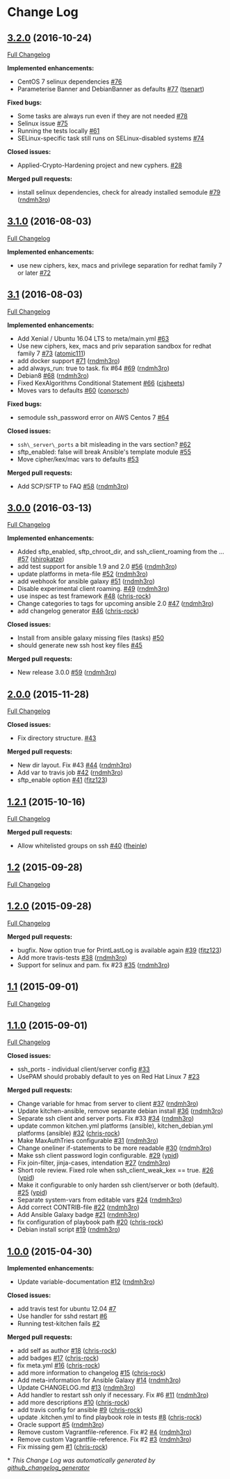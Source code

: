 # Change Log

## [3.2.0](https://github.com/dev-sec/ansible-ssh-hardening/tree/3.2.0) (2016-10-24)
[Full Changelog](https://github.com/dev-sec/ansible-ssh-hardening/compare/3.1.0...3.2.0)

**Implemented enhancements:**

- CentOS 7 selinux dependencies [\#76](https://github.com/dev-sec/ansible-ssh-hardening/issues/76)
- Parameterise Banner and DebianBanner as defaults [\#77](https://github.com/dev-sec/ansible-ssh-hardening/pull/77) ([tsenart](https://github.com/tsenart))

**Fixed bugs:**

- Some tasks are always run even if they are not needed [\#78](https://github.com/dev-sec/ansible-ssh-hardening/issues/78)
- Selinux issue [\#75](https://github.com/dev-sec/ansible-ssh-hardening/issues/75)
- Running the tests locally [\#61](https://github.com/dev-sec/ansible-ssh-hardening/issues/61)
- SELinux-specific task still runs on SELinux-disabled systems [\#74](https://github.com/dev-sec/ansible-ssh-hardening/issues/74)

**Closed issues:**

- Applied-Crypto-Hardening project and new cyphers. [\#28](https://github.com/dev-sec/ansible-ssh-hardening/issues/28)

**Merged pull requests:**

- install selinux dependencies, check for already installed semodule [\#79](https://github.com/dev-sec/ansible-ssh-hardening/pull/79) ([rndmh3ro](https://github.com/rndmh3ro))

## [3.1.0](https://github.com/dev-sec/ansible-ssh-hardening/tree/3.1.0) (2016-08-03)
[Full Changelog](https://github.com/dev-sec/ansible-ssh-hardening/compare/3.1...3.1.0)

**Implemented enhancements:**

- use new ciphers, kex, macs and privilege separation for redhat family 7 or later [\#72](https://github.com/dev-sec/ansible-ssh-hardening/issues/72)

## [3.1](https://github.com/dev-sec/ansible-ssh-hardening/tree/3.1) (2016-08-03)
[Full Changelog](https://github.com/dev-sec/ansible-ssh-hardening/compare/3.0.0...3.1)

**Implemented enhancements:**

- Add Xenial / Ubuntu 16.04 LTS to meta/main.yml [\#63](https://github.com/dev-sec/ansible-ssh-hardening/issues/63)
- Use new ciphers, kex, macs and priv separation sandbox for redhat family 7 [\#73](https://github.com/dev-sec/ansible-ssh-hardening/pull/73) ([atomic111](https://github.com/atomic111))
- add docker support [\#71](https://github.com/dev-sec/ansible-ssh-hardening/pull/71) ([rndmh3ro](https://github.com/rndmh3ro))
- add always\_run: true to task. fix \#64 [\#69](https://github.com/dev-sec/ansible-ssh-hardening/pull/69) ([rndmh3ro](https://github.com/rndmh3ro))
- Debian8 [\#68](https://github.com/dev-sec/ansible-ssh-hardening/pull/68) ([rndmh3ro](https://github.com/rndmh3ro))
- Fixed KexAlgorithms Conditional Statement [\#66](https://github.com/dev-sec/ansible-ssh-hardening/pull/66) ([cjsheets](https://github.com/cjsheets))
- Moves vars to defaults [\#60](https://github.com/dev-sec/ansible-ssh-hardening/pull/60) ([conorsch](https://github.com/conorsch))

**Fixed bugs:**

- semodule ssh\_password error on AWS Centos 7 [\#64](https://github.com/dev-sec/ansible-ssh-hardening/issues/64)

**Closed issues:**

- `ssh\_server\_ports` a bit misleading in the vars section? [\#62](https://github.com/dev-sec/ansible-ssh-hardening/issues/62)
- sftp\_enabled: false will break Ansible's template module [\#55](https://github.com/dev-sec/ansible-ssh-hardening/issues/55)
- Move cipher/kex/mac vars to defaults [\#53](https://github.com/dev-sec/ansible-ssh-hardening/issues/53)

**Merged pull requests:**

- Add SCP/SFTP to FAQ [\#58](https://github.com/dev-sec/ansible-ssh-hardening/pull/58) ([rndmh3ro](https://github.com/rndmh3ro))

## [3.0.0](https://github.com/dev-sec/ansible-ssh-hardening/tree/3.0.0) (2016-03-13)
[Full Changelog](https://github.com/dev-sec/ansible-ssh-hardening/compare/2.0.0...3.0.0)

**Implemented enhancements:**

- Added sftp\_enabled, sftp\_chroot\_dir, and ssh\_client\_roaming from the … [\#57](https://github.com/dev-sec/ansible-ssh-hardening/pull/57) ([shirokatze](https://github.com/shirokatze))
- add test support for ansible 1.9 and 2.0 [\#56](https://github.com/dev-sec/ansible-ssh-hardening/pull/56) ([rndmh3ro](https://github.com/rndmh3ro))
- update platforms in meta-file [\#52](https://github.com/dev-sec/ansible-ssh-hardening/pull/52) ([rndmh3ro](https://github.com/rndmh3ro))
- add webhook for ansible galaxy [\#51](https://github.com/dev-sec/ansible-ssh-hardening/pull/51) ([rndmh3ro](https://github.com/rndmh3ro))
- Disable experimental client roaming. [\#49](https://github.com/dev-sec/ansible-ssh-hardening/pull/49) ([rndmh3ro](https://github.com/rndmh3ro))
- use inspec as test framework [\#48](https://github.com/dev-sec/ansible-ssh-hardening/pull/48) ([chris-rock](https://github.com/chris-rock))
- Change categories to tags for upcoming ansible 2.0 [\#47](https://github.com/dev-sec/ansible-ssh-hardening/pull/47) ([rndmh3ro](https://github.com/rndmh3ro))
- add changelog generator [\#46](https://github.com/dev-sec/ansible-ssh-hardening/pull/46) ([chris-rock](https://github.com/chris-rock))

**Closed issues:**

- Install from ansible galaxy missing files \(tasks\) [\#50](https://github.com/dev-sec/ansible-ssh-hardening/issues/50)
- should generate new ssh host key files [\#45](https://github.com/dev-sec/ansible-ssh-hardening/issues/45)

**Merged pull requests:**

- New release 3.0.0 [\#59](https://github.com/dev-sec/ansible-ssh-hardening/pull/59) ([rndmh3ro](https://github.com/rndmh3ro))

## [2.0.0](https://github.com/dev-sec/ansible-ssh-hardening/tree/2.0.0) (2015-11-28)
[Full Changelog](https://github.com/dev-sec/ansible-ssh-hardening/compare/1.2.1...2.0.0)

**Closed issues:**

- Fix directory structure. [\#43](https://github.com/dev-sec/ansible-ssh-hardening/issues/43)

**Merged pull requests:**

- New dir layout. Fix \#43 [\#44](https://github.com/dev-sec/ansible-ssh-hardening/pull/44) ([rndmh3ro](https://github.com/rndmh3ro))
- Add var to travis job [\#42](https://github.com/dev-sec/ansible-ssh-hardening/pull/42) ([rndmh3ro](https://github.com/rndmh3ro))
- sftp\_enable option [\#41](https://github.com/dev-sec/ansible-ssh-hardening/pull/41) ([fitz123](https://github.com/fitz123))

## [1.2.1](https://github.com/dev-sec/ansible-ssh-hardening/tree/1.2.1) (2015-10-16)
[Full Changelog](https://github.com/dev-sec/ansible-ssh-hardening/compare/1.2...1.2.1)

**Merged pull requests:**

- Allow whitelisted groups on ssh [\#40](https://github.com/dev-sec/ansible-ssh-hardening/pull/40) ([fheinle](https://github.com/fheinle))

## [1.2](https://github.com/dev-sec/ansible-ssh-hardening/tree/1.2) (2015-09-28)
[Full Changelog](https://github.com/dev-sec/ansible-ssh-hardening/compare/1.2.0...1.2)

## [1.2.0](https://github.com/dev-sec/ansible-ssh-hardening/tree/1.2.0) (2015-09-28)
[Full Changelog](https://github.com/dev-sec/ansible-ssh-hardening/compare/1.1...1.2.0)

**Merged pull requests:**

- bugfix. Now option true for PrintLastLog is available again [\#39](https://github.com/dev-sec/ansible-ssh-hardening/pull/39) ([fitz123](https://github.com/fitz123))
- Add more travis-tests [\#38](https://github.com/dev-sec/ansible-ssh-hardening/pull/38) ([rndmh3ro](https://github.com/rndmh3ro))
- Support for selinux and pam. fix \#23 [\#35](https://github.com/dev-sec/ansible-ssh-hardening/pull/35) ([rndmh3ro](https://github.com/rndmh3ro))

## [1.1](https://github.com/dev-sec/ansible-ssh-hardening/tree/1.1) (2015-09-01)
[Full Changelog](https://github.com/dev-sec/ansible-ssh-hardening/compare/1.1.0...1.1)

## [1.1.0](https://github.com/dev-sec/ansible-ssh-hardening/tree/1.1.0) (2015-09-01)
[Full Changelog](https://github.com/dev-sec/ansible-ssh-hardening/compare/1.0.0...1.1.0)

**Closed issues:**

- ssh\_ports - individual client/server config [\#33](https://github.com/dev-sec/ansible-ssh-hardening/issues/33)
- UsePAM should probably default to yes on Red Hat Linux 7 [\#23](https://github.com/dev-sec/ansible-ssh-hardening/issues/23)

**Merged pull requests:**

- Change variable for hmac from server to client [\#37](https://github.com/dev-sec/ansible-ssh-hardening/pull/37) ([rndmh3ro](https://github.com/rndmh3ro))
- Update kitchen-ansible, remove separate debian install [\#36](https://github.com/dev-sec/ansible-ssh-hardening/pull/36) ([rndmh3ro](https://github.com/rndmh3ro))
- Separate ssh client and server ports. Fix \#33 [\#34](https://github.com/dev-sec/ansible-ssh-hardening/pull/34) ([rndmh3ro](https://github.com/rndmh3ro))
- update common kitchen.yml platforms \(ansible\), kitchen\_debian.yml platforms \(ansible\) [\#32](https://github.com/dev-sec/ansible-ssh-hardening/pull/32) ([chris-rock](https://github.com/chris-rock))
- Make MaxAuthTries configurable [\#31](https://github.com/dev-sec/ansible-ssh-hardening/pull/31) ([rndmh3ro](https://github.com/rndmh3ro))
- Change oneliner if-statements to be more readable [\#30](https://github.com/dev-sec/ansible-ssh-hardening/pull/30) ([rndmh3ro](https://github.com/rndmh3ro))
- Make ssh client password login configurable. [\#29](https://github.com/dev-sec/ansible-ssh-hardening/pull/29) ([ypid](https://github.com/ypid))
- Fix join-filter, jinja-cases, intendation [\#27](https://github.com/dev-sec/ansible-ssh-hardening/pull/27) ([rndmh3ro](https://github.com/rndmh3ro))
- Short role review. Fixed role when ssh\_client\_weak\_kex == true. [\#26](https://github.com/dev-sec/ansible-ssh-hardening/pull/26) ([ypid](https://github.com/ypid))
- Make it configurable to only harden ssh client/server or both \(default\). [\#25](https://github.com/dev-sec/ansible-ssh-hardening/pull/25) ([ypid](https://github.com/ypid))
- Separate system-vars from editable vars [\#24](https://github.com/dev-sec/ansible-ssh-hardening/pull/24) ([rndmh3ro](https://github.com/rndmh3ro))
- Add correct CONTRIB-file [\#22](https://github.com/dev-sec/ansible-ssh-hardening/pull/22) ([rndmh3ro](https://github.com/rndmh3ro))
- Add Ansible Galaxy badge [\#21](https://github.com/dev-sec/ansible-ssh-hardening/pull/21) ([rndmh3ro](https://github.com/rndmh3ro))
- fix configuration of playbook path [\#20](https://github.com/dev-sec/ansible-ssh-hardening/pull/20) ([chris-rock](https://github.com/chris-rock))
- Debian install script [\#19](https://github.com/dev-sec/ansible-ssh-hardening/pull/19) ([rndmh3ro](https://github.com/rndmh3ro))

## [1.0.0](https://github.com/dev-sec/ansible-ssh-hardening/tree/1.0.0) (2015-04-30)
**Implemented enhancements:**

- Update variable-documentation [\#12](https://github.com/dev-sec/ansible-ssh-hardening/pull/12) ([rndmh3ro](https://github.com/rndmh3ro))

**Closed issues:**

- add travis test for ubuntu 12.04 [\#7](https://github.com/dev-sec/ansible-ssh-hardening/issues/7)
- Use handler for sshd restart [\#6](https://github.com/dev-sec/ansible-ssh-hardening/issues/6)
- Running test-kitchen fails [\#2](https://github.com/dev-sec/ansible-ssh-hardening/issues/2)

**Merged pull requests:**

- add self as author [\#18](https://github.com/dev-sec/ansible-ssh-hardening/pull/18) ([chris-rock](https://github.com/chris-rock))
- add badges [\#17](https://github.com/dev-sec/ansible-ssh-hardening/pull/17) ([chris-rock](https://github.com/chris-rock))
- fix meta.yml [\#16](https://github.com/dev-sec/ansible-ssh-hardening/pull/16) ([chris-rock](https://github.com/chris-rock))
- add more information to changelog [\#15](https://github.com/dev-sec/ansible-ssh-hardening/pull/15) ([chris-rock](https://github.com/chris-rock))
- Add meta-information for Ansible Galaxy [\#14](https://github.com/dev-sec/ansible-ssh-hardening/pull/14) ([rndmh3ro](https://github.com/rndmh3ro))
- Update CHANGELOG.md [\#13](https://github.com/dev-sec/ansible-ssh-hardening/pull/13) ([rndmh3ro](https://github.com/rndmh3ro))
- Add handler to restart ssh only if necessary. Fix \#6 [\#11](https://github.com/dev-sec/ansible-ssh-hardening/pull/11) ([rndmh3ro](https://github.com/rndmh3ro))
- add more descriptions [\#10](https://github.com/dev-sec/ansible-ssh-hardening/pull/10) ([chris-rock](https://github.com/chris-rock))
- add travis config for ansible [\#9](https://github.com/dev-sec/ansible-ssh-hardening/pull/9) ([chris-rock](https://github.com/chris-rock))
- update .kitchen.yml to find playbook role in tests [\#8](https://github.com/dev-sec/ansible-ssh-hardening/pull/8) ([chris-rock](https://github.com/chris-rock))
- Oracle support [\#5](https://github.com/dev-sec/ansible-ssh-hardening/pull/5) ([rndmh3ro](https://github.com/rndmh3ro))
-  Remove custom Vagrantfile-reference. Fix \#2 [\#4](https://github.com/dev-sec/ansible-ssh-hardening/pull/4) ([rndmh3ro](https://github.com/rndmh3ro))
- Remove custom Vagrantfile-reference. Fix \#2 [\#3](https://github.com/dev-sec/ansible-ssh-hardening/pull/3) ([rndmh3ro](https://github.com/rndmh3ro))
- Fix missing gem [\#1](https://github.com/dev-sec/ansible-ssh-hardening/pull/1) ([chris-rock](https://github.com/chris-rock))



\* *This Change Log was automatically generated by [github_changelog_generator](https://github.com/skywinder/Github-Changelog-Generator)*
